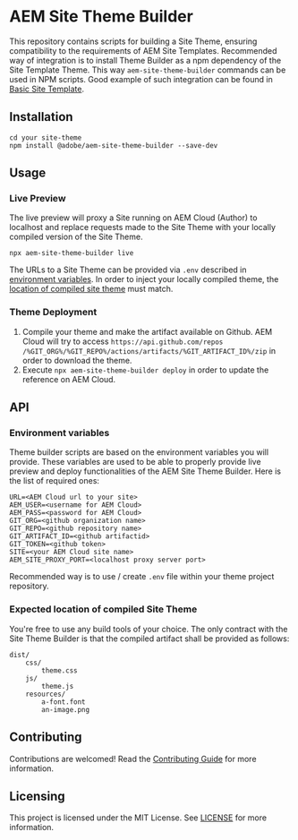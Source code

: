 # AEM Site Theme Builder

This repository contains scripts for building a Site Theme, ensuring compatibility to the requirements of AEM Site Templates.  Recommended way of integration is to install Theme Builder as a npm dependency of the Site Template Theme. This way `aem-site-theme-builder` commands can be used in NPM scripts. Good example of such integration can be found in [Basic Site Template](https://github.com/gabrielwalt/aem-sites-template-basic/blob/master/site.theme/package.json).

## Installation

```
cd your site-theme
npm install @adobe/aem-site-theme-builder --save-dev
```

## Usage

### Live Preview

The live preview will proxy a Site running on AEM Cloud (Author) to localhost and replace requests made to the Site Theme with your locally compiled version of the Site Theme.

```
npx aem-site-theme-builder live
```

The URLs to a Site Theme can be provided via `.env` described in [environment variables](#environment-variables). In order to inject your locally compiled theme, the [location of compiled site theme](#expected-location-of-compiled-site-theme) must match.

### Theme Deployment

1. Compile your theme and make the artifact available on Github. AEM Cloud will try to access `https://api.github.com/repos /%GIT_ORG%/%GIT_REPO%/actions/artifacts/%GIT_ARTIFACT_ID%/zip` in order to download the theme.
1. Execute `npx aem-site-theme-builder deploy` in order to update the reference on AEM Cloud. 

## API

### Environment variables

Theme builder scripts are based on the environment variables you will provide. These variables are used to be able to properly provide live preview and deploy functionalities of the AEM Site Theme Builder. Here is the list of required ones:
```
URL=<AEM Cloud url to your site>
AEM_USER=<username for AEM Cloud>
AEM_PASS=<password for AEM Cloud>
GIT_ORG=<github organization name>
GIT_REPO=<github repository name>
GIT_ARTIFACT_ID=<github artifactid>
GIT_TOKEN=<github token>
SITE=<your AEM Cloud site name>
AEM_SITE_PROXY_PORT=<localhost proxy server port>
```

Recommended way is to use / create `.env` file within your theme project repository. 

### Expected location of compiled Site Theme

You're free to use any build tools of your choice. The only contract with the Site Theme Builder is that the compiled artifact shall be provided as follows:

```
dist/
    css/
        theme.css
    js/
        theme.js
    resources/
        a-font.font
        an-image.png
```

## Contributing

Contributions are welcomed! Read the [Contributing Guide](https://git.corp.adobe.com/ref-squad/aem-site-theme-builder/blob/master/CONTRIBUTING.md) for more information.

## Licensing

This project is licensed under the MIT License. See [LICENSE](https://git.corp.adobe.com/ref-squad/aem-site-theme-builder/blob/master/LICENSE.md) for more information.

